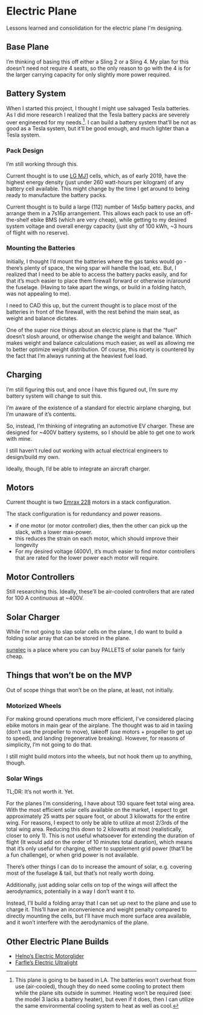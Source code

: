 # Electric Plane

Lessons learned and consolidation for the electric plane I'm designing.

## Base Plane

I’m thinking of basing this off either a Sling 2 or a Sling 4. My plan for this doesn’t need not require 4 seats, so the only reason to go with the 4 is for the larger carrying capacity for only slightly more power required.

## Battery System

When I started this project, I thought I might use salvaged Tesla batteries. As I did more research I realized that the Tesla battery packs are severely over engineered for my needs.[^battery heating]. I can build a battery system that’ll be not as good as a Tesla system, but it’ll be good enough, and much lighter than a Tesla system.

### Pack Design

I’m still working through this.

Current thought is to use [LG MJ1](https://www.nkon.nl/sk/k/Specification%20INR18650MJ1%2022.08.2014.pdf) cells, which, as of early 2019, have the highest energy density (just under 260 watt-hours per kilogram) of any battery cell available. This might change by the time I get around to being ready to manufacture the battery packs.

Current thought is to build a large (112) number of 14s5p battery packs, and arrange them in a 7s16p arrangement. This allows each pack to use an off-the-shelf ebike BMS (which are very cheap), while getting to my desired system voltage and overall energy capacity (just shy of 100 kWh, ~3 hours of flight with no reserve).

### Mounting the Batteries

Initially, I thought I’d mount the batteries where the gas tanks would go - there’s plenty of space, the wing spar will handle the load, etc. But, I realized that I need to be able to access the battery packs easily, and for that it’s much easier to place them firewall forward or otherwise in/around the fuselage. (Having to take apart the wings, or build in a folding hatch, was not appealing to me).

I need to CAD this up, but the current thought is to place most of the batteries in front of the firewall, with the rest behind the main seat, as weight and balance dictates.

One of the super nice things about an electric plane is that the “fuel” doesn’t slosh around, or otherwise change the weight and balance. Which makes weight and balance calculations much easier, as well as allowing me to better optimize weight distribution. Of course, this nicety is countered by the fact that I’m always running at the heaviest fuel load.

## Charging

I’m still figuring this out, and once I have this figured out, I’m sure my battery system will change to suit this.

I’m aware of the existence of a standard for electric airplane charging, but I’m unaware of it’s contents.

So, instead, I’m thinking of integrating an automotive EV charger. These are designed for ~400V battery systems, so I should be able to get one to work with mine.

I still haven’t ruled out working with actual electrical engineers to design/build my own.

Ideally, though, I’d be able to integrate an aircraft charger.

## Motors

Current thought is two [Emrax 228](https://emrax.com/products/emrax-228/) motors in a stack configuration.

The stack configuration is for redundancy and power reasons.

- if one motor (or motor controller) dies, then the other can pick up the slack, with a lower max-power.
- this reduces the strain on each motor, which should improve their longevity
- For my desired voltage (400V), it’s much easier to find motor controllers that are rated for the lower power each motor will require.

## Motor Controllers

Still researching this. Ideally, these’ll be air-cooled controllers that are rated for 100 A continuous at ~400V.

## Solar Charger

While I'm not going to slap solar cells on the plane, I do want to build a folding solar array that can be stored in the plane.

[sunelec](https://sunelec.com/) is a place where you can buy PALLETS of solar panels for fairly cheap.

## Things that won’t be on the MVP

Out of scope things that won’t be on the plane, at least, not initially.

### Motorized Wheels

For making ground operations much more efficient, I’ve considered placing ebike motors in main gear of the airplane. The thought was to aid in taxiing (don’t use the propeller to move), takeoff (use motors + propeller to get up to speed), and landing (regenerative breaking). However, for reasons of simplicity, I’m not going to do that.

I still might build motors into the wheels, but not hook them up to anything, though.

### Solar Wings

TL;DR: It’s not worth it. Yet.

For the planes I’m considering, I have about 130 square feet total wing area. With the most efficient solar cells available on the market, I expect to get approximately 25 watts per square foot, or about 3 kilowatts for the entire wing. For reasons, I expect to only be able to utilize at most 2/3rds of the total wing area. Reducing this down to 2 kilowatts at most (realistically, closer to only 1). This is not useful whatsoever for extending the duration of flight (It would add on the order of 10 minutes total duration), which means that it’s only useful for charging, either to supplement grid power (that’ll be a fun challenge), or when grid power is not available.

There’s other things I can do to increase the amount of solar, e.g. covering most of the fuselage & tail, but that’s not really worth doing.

Additionally, just adding solar cells on top of the wings will affect the aerodynamics, potentially in a way I don’t want it to.

Instead, I’ll build a folding array that I can set up next to the plane and use to charge it. This’ll have an inconvenience and weight penalty compared to directly mounting the cells, but I’ll have much more surface area available, and it won’t interfere with the aerodynamics of the plane.

## Other Electric Plane Builds

- [Helno’s Electric Motorglider](https://endless-sphere.com/forums/viewtopic.php?f=38&t=89000)
- [Farfle’s Electric Ultralight](https://endless-sphere.com/forums/viewtopic.php?f=38&p=1298367)

[^battery heating]: This plane is going to be based in LA. The batteries won’t overheat from use (air-cooled), though they do need some cooling to protect them while the plane sits outside in summer. Heating won’t be required (see: the model 3 lacks a battery heater), but even if it does, then I can utilize the same environmental cooling system to heat as well as cool.
